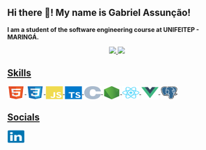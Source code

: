 ## Hi there 👋! My name is Gabriel Assunção!

**I am a student of the software engineering course at UNIFEITEP - MARINGÁ.**


<div align="center">
  <a href="https://github.com/GabrielKaka">
  <img height="180em" src="https://github-readme-stats.vercel.app/api?username=GabrielKaka&show_icons=true&theme=dracula&include_all_commits=true&count_private=true&token=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"/>
  <img height="180em" src="https://github-readme-stats.vercel.app/api/top-langs/?username=GabrielKaka&layout=compact&langs_count=7&theme=dracula"/>
</div>
  
 ## Skills
 <div>
   <img align="center" alt="William-Reticena-HTML" height="30" width="40" src="https://raw.githubusercontent.com/devicons/devicon/master/icons/html5/html5-original.svg">
   <img align="center" alt="William-Reticena-CSS" height="30" width="40" src="https://raw.githubusercontent.com/devicons/devicon/master/icons/css3/css3-original.svg">
   <img align="center" alt="William-Reticena-Js" height="30" width="40" src="https://raw.githubusercontent.com/devicons/devicon/master/icons/javascript/javascript-plain.svg">
   <img align="center" alt="William-Reticena-Postgres" height="30" width="40" src="https://github.com/devicons/devicon/blob/master/icons/typescript/typescript-original.svg">
   <img align="center" alt="William-Reticena-C" height="30" width="40" src="https://github.com/devicons/devicon/blob/master/icons/c/c-original.svg">
   <img align="center" alt="William-Reticena-Node" height="30" width="40" src="https://github.com/devicons/devicon/blob/master/icons/nodejs/nodejs-original.svg">
   <img align="center" alt="William-Reticena-React" height="30" width="40" src="https://github.com/devicons/devicon/blob/master/icons/react/react-original.svg">
   <img align="center" alt="William-Reticena-VueJs" height="30" width="40" src="https://github.com/devicons/devicon/blob/master/icons/vuejs/vuejs-original.svg">
   <img align="center" alt="William-Reticena-Postgres" height="30" width="40" src="https://github.com/devicons/devicon/blob/master/icons/postgresql/postgresql-original.svg">
 </div>

  
  ## Socials
  <a href="https://www.linkedin.com/in/william-reticena" target="_blank">
    <img align="center" alt="William-Reticena-Linkedin" height="30" width="40" src="https://github.com/devicons/devicon/blob/master/icons/linkedin/linkedin-original.svg">
  </a>


